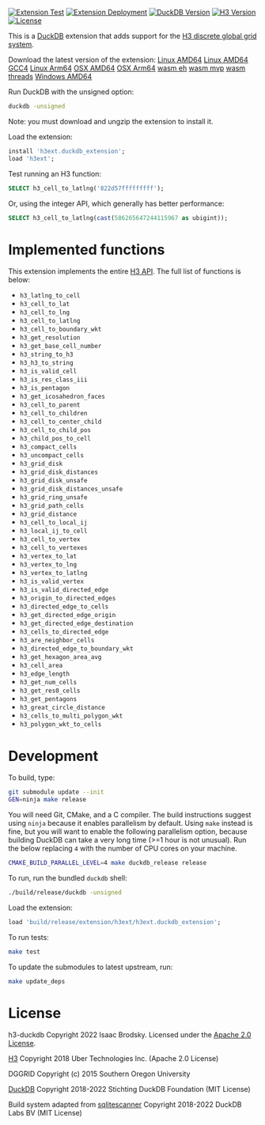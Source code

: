 [![Extension Test](https://github.com/isaacbrodsky/h3-duckdb/actions/workflows/test.yml/badge.svg)](https://github.com/isaacbrodsky/h3-duckdb/actions/workflows/test.yml)
[![Extension Deployment](https://github.com/isaacbrodsky/h3-duckdb/actions/workflows/_extension_deploy.yml/badge.svg)](https://github.com/isaacbrodsky/h3-duckdb/actions/workflows/_extension_deploy.yml)
[![DuckDB Version](https://img.shields.io/static/v1?label=duckdb&message=v0.10.1&color=blue)](https://github.com/duckdb/duckdb/releases/tag/v0.10.1)
[![H3 Version](https://img.shields.io/static/v1?label=h3&message=v4.1.0&color=blue)](https://github.com/uber/h3/releases/tag/v4.1.0)
[![License](https://img.shields.io/badge/License-Apache%202.0-blue.svg)](LICENSE)

This is a [DuckDB](https://duckdb.org) extension that adds support for the [H3 discrete global grid system](https://github.com/uber/h3/).

Download the latest version of the extension: [Linux AMD64](https://pub-cc26a6fd5d8240078bd0c2e0623393a5.r2.dev/v0.10.1/linux_amd64/h3ext.duckdb_extension.gz) [Linux AMD64 GCC4](https://pub-cc26a6fd5d8240078bd0c2e0623393a5.r2.dev/v0.10.1/linux_amd64_gcc4/h3ext.duckdb_extension.gz) [Linux Arm64](https://pub-cc26a6fd5d8240078bd0c2e0623393a5.r2.dev/v0.10.1/linux_arm64/h3ext.duckdb_extension.gz) [OSX AMD64](https://pub-cc26a6fd5d8240078bd0c2e0623393a5.r2.dev/v0.10.1/osx_amd64/h3ext.duckdb_extension.gz) [OSX Arm64](https://pub-cc26a6fd5d8240078bd0c2e0623393a5.r2.dev/v0.10.1/osx_arm64/h3ext.duckdb_extension.gz) [wasm eh](https://pub-cc26a6fd5d8240078bd0c2e0623393a5.r2.dev/v0.10.1/wasm_eh/h3ext.duckdb_extension.wasm) [wasm mvp](https://pub-cc26a6fd5d8240078bd0c2e0623393a5.r2.dev/v0.10.1/wasm_mvp/h3ext.duckdb_extension.wasm) [wasm threads](https://pub-cc26a6fd5d8240078bd0c2e0623393a5.r2.dev/v0.10.1/wasm_threads/h3ext.duckdb_extension.wasm) [Windows AMD64](https://pub-cc26a6fd5d8240078bd0c2e0623393a5.r2.dev/v0.10.1/windows_amd64/h3ext.duckdb_extension.gz)

Run DuckDB with the unsigned option:
```sh
duckdb -unsigned
```

Note: you must download and ungzip the extension to install it.

Load the extension:
```SQL
install 'h3ext.duckdb_extension';
load 'h3ext';
```

Test running an H3 function:
```SQL
SELECT h3_cell_to_latlng('822d57fffffffff');
```

Or, using the integer API, which generally has better performance:
```SQL
SELECT h3_cell_to_latlng(cast(586265647244115967 as ubigint));
```

# Implemented functions

This extension implements the entire [H3 API](https://h3geo.org/docs/api/indexing). The full list of functions is below:

- `h3_latlng_to_cell`
- `h3_cell_to_lat`
- `h3_cell_to_lng`
- `h3_cell_to_latlng`
- `h3_cell_to_boundary_wkt`
- `h3_get_resolution`
- `h3_get_base_cell_number`
- `h3_string_to_h3`
- `h3_h3_to_string`
- `h3_is_valid_cell`
- `h3_is_res_class_iii`
- `h3_is_pentagon`
- `h3_get_icosahedron_faces`
- `h3_cell_to_parent`
- `h3_cell_to_children`
- `h3_cell_to_center_child`
- `h3_cell_to_child_pos`
- `h3_child_pos_to_cell`
- `h3_compact_cells`
- `h3_uncompact_cells`
- `h3_grid_disk`
- `h3_grid_disk_distances`
- `h3_grid_disk_unsafe`
- `h3_grid_disk_distances_unsafe`
- `h3_grid_ring_unsafe`
- `h3_grid_path_cells`
- `h3_grid_distance`
- `h3_cell_to_local_ij`
- `h3_local_ij_to_cell`
- `h3_cell_to_vertex`
- `h3_cell_to_vertexes`
- `h3_vertex_to_lat`
- `h3_vertex_to_lng`
- `h3_vertex_to_latlng`
- `h3_is_valid_vertex`
- `h3_is_valid_directed_edge`
- `h3_origin_to_directed_edges`
- `h3_directed_edge_to_cells`
- `h3_get_directed_edge_origin`
- `h3_get_directed_edge_destination`
- `h3_cells_to_directed_edge`
- `h3_are_neighbor_cells`
- `h3_directed_edge_to_boundary_wkt`
- `h3_get_hexagon_area_avg`
- `h3_cell_area`
- `h3_edge_length`
- `h3_get_num_cells`
- `h3_get_res0_cells`
- `h3_get_pentagons`
- `h3_great_circle_distance`
- `h3_cells_to_multi_polygon_wkt`
- `h3_polygon_wkt_to_cells`

# Development

To build, type:
```sh
git submodule update --init
GEN=ninja make release
```

You will need Git, CMake, and a C compiler. The build instructions suggest using `ninja`
because it enables parallelism by default. Using `make` instead is fine, but you will want
to enable the following parallelism option, because building DuckDB can take a very long
time (>=1 hour is not unusual). Run the below replacing `4` with the number of CPU cores
on your machine.

```sh
CMAKE_BUILD_PARALLEL_LEVEL=4 make duckdb_release release
```

To run, run the bundled `duckdb` shell:

```sh
./build/release/duckdb -unsigned
```

Load the extension:

```SQL
load 'build/release/extension/h3ext/h3ext.duckdb_extension';
```

To run tests:

```sh
make test
```

To update the submodules to latest upstream, run:

```sh
make update_deps
```

# License

h3-duckdb Copyright 2022 Isaac Brodsky. Licensed under the [Apache 2.0 License](./LICENSE).

[H3](https://github.com/uber/h3) Copyright 2018 Uber Technologies Inc. (Apache 2.0 License)

DGGRID Copyright (c) 2015 Southern Oregon University

[DuckDB](https://github.com/duckdb/duckdb) Copyright 2018-2022 Stichting DuckDB Foundation (MIT License)

Build system adapted from [sqlitescanner](https://github.com/duckdblabs/sqlitescanner) Copyright 2018-2022 DuckDB Labs BV (MIT License)
